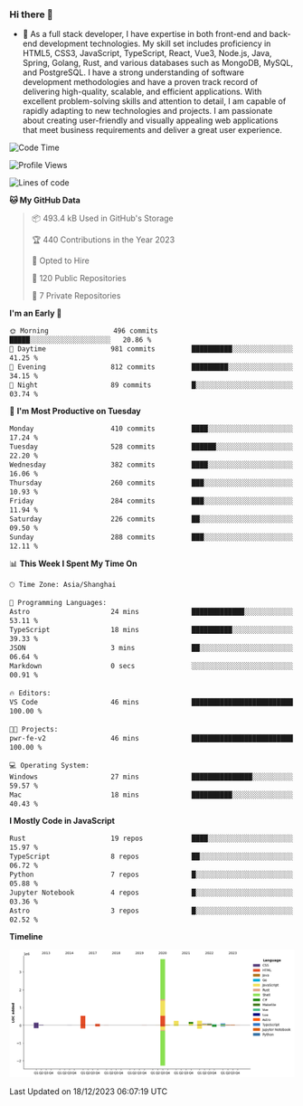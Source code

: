 ### Hi there 👋

- 🌱 As a full stack developer, I have expertise in both front-end and back-end development technologies. My skill set includes proficiency in HTML5, CSS3, JavaScript, TypeScript, React, Vue3, Node.js, Java, Spring, Golang, Rust, and various databases such as MongoDB, MySQL, and PostgreSQL. I have a strong understanding of software development methodologies and have a proven track record of delivering high-quality, scalable, and efficient applications. With excellent problem-solving skills and attention to detail, I am capable of rapidly adapting to new technologies and projects. I am passionate about creating user-friendly and visually appealing web applications that meet business requirements and deliver a great user experience.

<!--START_SECTION:waka-->
![Code Time](http://img.shields.io/badge/Code%20Time-1%2C169%20hrs%2055%20mins-blue)

![Profile Views](http://img.shields.io/badge/Profile%20Views-0-blue)

![Lines of code](https://img.shields.io/badge/From%20Hello%20World%20I%27ve%20Written-5.6%20million%20lines%20of%20code-blue)

**🐱 My GitHub Data** 

> 📦 493.4 kB Used in GitHub's Storage 
 > 
> 🏆 440 Contributions in the Year 2023
 > 
> 💼 Opted to Hire
 > 
> 📜 120 Public Repositories 
 > 
> 🔑 7 Private Repositories 
 > 
**I'm an Early 🐤** 

```text
🌞 Morning                496 commits         █████░░░░░░░░░░░░░░░░░░░░   20.86 % 
🌆 Daytime                981 commits         ██████████░░░░░░░░░░░░░░░   41.25 % 
🌃 Evening                812 commits         █████████░░░░░░░░░░░░░░░░   34.15 % 
🌙 Night                  89 commits          █░░░░░░░░░░░░░░░░░░░░░░░░   03.74 % 
```
📅 **I'm Most Productive on Tuesday** 

```text
Monday                   410 commits         ████░░░░░░░░░░░░░░░░░░░░░   17.24 % 
Tuesday                  528 commits         ██████░░░░░░░░░░░░░░░░░░░   22.20 % 
Wednesday                382 commits         ████░░░░░░░░░░░░░░░░░░░░░   16.06 % 
Thursday                 260 commits         ███░░░░░░░░░░░░░░░░░░░░░░   10.93 % 
Friday                   284 commits         ███░░░░░░░░░░░░░░░░░░░░░░   11.94 % 
Saturday                 226 commits         ██░░░░░░░░░░░░░░░░░░░░░░░   09.50 % 
Sunday                   288 commits         ███░░░░░░░░░░░░░░░░░░░░░░   12.11 % 
```


📊 **This Week I Spent My Time On** 

```text
🕑︎ Time Zone: Asia/Shanghai

💬 Programming Languages: 
Astro                    24 mins             █████████████░░░░░░░░░░░░   53.11 % 
TypeScript               18 mins             ██████████░░░░░░░░░░░░░░░   39.33 % 
JSON                     3 mins              ██░░░░░░░░░░░░░░░░░░░░░░░   06.64 % 
Markdown                 0 secs              ░░░░░░░░░░░░░░░░░░░░░░░░░   00.91 % 

🔥 Editors: 
VS Code                  46 mins             █████████████████████████   100.00 % 

🐱‍💻 Projects: 
pwr-fe-v2                46 mins             █████████████████████████   100.00 % 

💻 Operating System: 
Windows                  27 mins             ███████████████░░░░░░░░░░   59.57 % 
Mac                      18 mins             ██████████░░░░░░░░░░░░░░░   40.43 % 
```

**I Mostly Code in JavaScript** 

```text
Rust                     19 repos            ████░░░░░░░░░░░░░░░░░░░░░   15.97 % 
TypeScript               8 repos             ██░░░░░░░░░░░░░░░░░░░░░░░   06.72 % 
Python                   7 repos             █░░░░░░░░░░░░░░░░░░░░░░░░   05.88 % 
Jupyter Notebook         4 repos             █░░░░░░░░░░░░░░░░░░░░░░░░   03.36 % 
Astro                    3 repos             █░░░░░░░░░░░░░░░░░░░░░░░░   02.52 % 
```



**Timeline**

![Lines of Code chart](https://raw.githubusercontent.com/elton/elton/main/assets/bar_graph.png)


 Last Updated on 18/12/2023 06:07:19 UTC
<!--END_SECTION:waka-->

<!--
**elton/elton** is a ✨ _special_ ✨ repository because its `README.md` (this file) appears on your GitHub profile.

Here are some ideas to get you started:

- 🔭 I’m currently working on ...
- 🌱 I’m currently learning ...
- 👯 I’m looking to collaborate on ...
- 🤔 I’m looking for help with ...
- 💬 Ask me about ...
- 📫 How to reach me: ...
- 😄 Pronouns: ...
- ⚡ Fun fact: ...
-->
